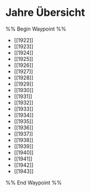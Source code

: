 # Jahre Übersicht

%% Begin Waypoint %%
- [[1922]]
- [[1923]]
- [[1924]]
- [[1925]]
- [[1926]]
- [[1927]]
- [[1928]]
- [[1929]]
- [[1930]]
- [[1931]]
- [[1932]]
- [[1933]]
- [[1934]]
- [[1935]]
- [[1936]]
- [[1937]]
- [[1938]]
- [[1939]]
- [[1940]]
- [[1941]]
- [[1942]]
- [[1943]]

%% End Waypoint %%
